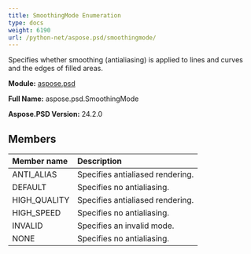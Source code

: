```yaml
---
title: SmoothingMode Enumeration
type: docs
weight: 6190
url: /python-net/aspose.psd/smoothingmode/
---
```


Specifies whether smoothing (antialiasing) is applied to lines and curves and the edges of filled areas.

**Module:** [aspose.psd](/psd/python-net/aspose.psd/)

**Full Name:** aspose.psd.SmoothingMode

**Aspose.PSD Version:** 24.2.0

## **Members**
| **Member name** | **Description** |
| :- | :- |
| ANTI_ALIAS | Specifies antialiased rendering. |
| DEFAULT | Specifies no antialiasing. |
| HIGH_QUALITY | Specifies antialiased rendering. |
| HIGH_SPEED | Specifies no antialiasing. |
| INVALID | Specifies an invalid mode. |
| NONE | Specifies no antialiasing. |

